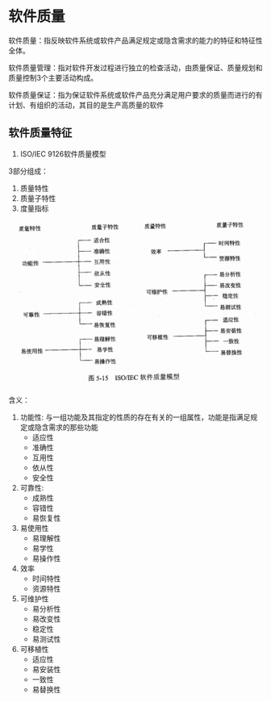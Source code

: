 # 软件质量

软件质量：指反映软件系统或软件产品满足规定或隐含需求的能力的特征和特征性全体。

软件质量管理：指对软件开发过程进行独立的检查活动，由质量保证、质量规划和质量控制3个主要活动构成。

软件质量保证：指为保证软件系统或软件产品充分满足用户要求的质量而进行的有计划、有组织的活动，其目的是生产高质量的软件

## 软件质量特征

1. ISO/IEC 9126软件质量模型

3部分组成：

1. 质量特性
2. 质量子特性
3. 度量指标

<!-- <img src="./F42D53A6-7E3A-454E-85CF-D0A31BFF4346.png" width='500'/> -->
![图片](./F42D53A6-7E3A-454E-85CF-D0A31BFF4346.png)

含义：

1. 功能性: 与一组功能及其指定的性质的存在有关的一组属性，功能是指满足规定或隐含需求的那些功能
    * 适应性
    * 准确性
    * 互用性
    * 依从性
    * 安全性
2. 可靠性:
    * 成熟性
    * 容错性
    * 易恢复性
3. 易使用性
    * 易理解性
    * 易学性
    * 易操作性
4. 效率
    * 时间特性
    * 资源特性
5. 可维护性
    * 易分析性
    * 易改变性
    * 稳定性
    * 易测试性
6. 可移植性
    * 适应性
    * 易安装性
    * 一致性
    * 易替换性